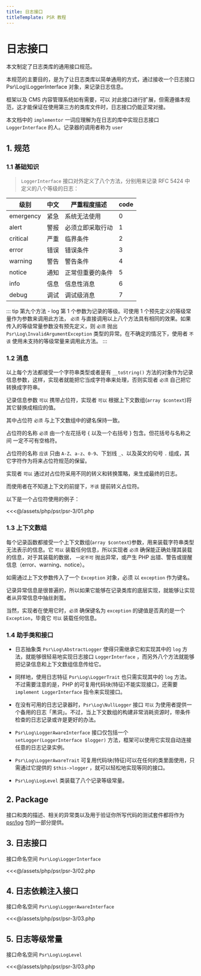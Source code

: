 ```yaml
---
title: 日志接口
titleTemplate: PSR 教程
---
```


# 日志接口

本文制定了日志类库的通用接口规范。

本规范的主要目的，是为了让日志类库以简单通用的方式，通过接收一个日志接口 Psr\Log\LoggerInterface 对象，来记录日志信息。

框架以及 CMS 内容管理系统如有需要，可以 对此接口进行扩展，但需遵循本规范，这才能保证在使用第三方的类库文件时，日志接口仍能正常对接。

本文档中的 `implementor` 一词应理解为在日志的库中实现日志接口 `LoggerInterface` 的人。记录器的调用者称为 `user`

## 1. 规范

### 1.1 基础知识

> `LoggerInterface` 接口对外定义了八个方法，分别用来记录 RFC 5424 中定义的八个等级的日志：

| 级别      | 中文 | 严重程度描述     | code |
| --------- | ---- | ---------------- | ---- |
| emergency | 紧急 | 系统无法使用     | 0    |
| alert     | 警报 | 必须立即采取行动 | 1    |
| critical  | 严重 | 临界条件         | 2    |
| error     | 错误 | 错误条件         | 3    |
| warning   | 警告 | 警告条件         | 4    |
| notice    | 通知 | 正常但重要的条件 | 5    |
| info      | 信息 | 信息性消息       | 6    |
| debug     | 调试 | 调试级消息       | 7    |

::: tip 第九个方法 - log
第 1 个参数为记录的等级。可使用 1 个预先定义的等级常量作为参数来调用此方法， `必须` 与直接调用以上八个方法具有相同的效果。如果传入的等级常量参数没有预先定义，则 `必须` 抛出 `Psr\Log\InvalidArgumentException` 类型的异常。在不确定的情况下，使用者 `不该` 使用未支持的等级常量来调用此方法。
:::

### 1.2 消息

以上每个方法都接受一个字符串类型或者是有 `__toString()` 方法的对象作为记录信息参数，这样，实现者就能把它当成字符串来处理，否则实现者 `必须` 自己把它转换成字符串。

记录信息参数 `可以` 携带占位符，实现者 `可以` 根据上下文数组(`array $context`)将其它替换成相应的值。

其中占位符 `必须` 与上下文数组中的键名保持一致。

占位符的名称 `必须` 由一个左花括号 { 以及一个右括号 } 包含。但花括号与名称之间 一定不可有空格符。

占位符的名称 `应该` 只由 `A-Z`、`a-z`、`0-9`、下划线 `_`、以及英文的句号 `.` 组成，其它字符作为将来占位符规范的保留。

实现者 `可以` 通过对占位符采用不同的转义和转换策略，来生成最终的日志。

而使用者在不知道上下文的前提下，`不该` 提前转义占位符。

以下是一个占位符使用的例子：

<<<@/assets/php/psr/psr-3/01.php

### 1.3 上下文数组

每个记录函数都接受一个上下文数组(`array $context`)参数，用来装载字符串类型无法表示的信息。它 `可以` 装载任何信息，所以实现者 `必须` 确保能正确处理其装载的信息，对于其装载的数据， `一定不可` 抛出异常，或产生 PHP 出错、警告或提醒信息（error、warning、notice）。

如需通过上下文参数传入了一个 `Exception` 对象，必须 以 `exception` 作为键名。

记录异常信息是很普遍的，所以如果它能够在记录类库的底层实现，就能够让实现者从异常信息中抽丝剥茧。

当然，实现者在使用它时，`必须` 确保键名为 `exception` 的键值是否真的是一个 `Exception`，毕竟它 `可以` 装载任何信息。

### 1.4 助手类和接口

-   日志抽象类 `Psr\Log\AbstractLogger` 使得只需继承它和实现其中的 `log` 方法，就能够很轻易地实现日志接口 `LoggerInterface` ，而另外八个方法就能够把记录信息和上下文数组信息传给它。

-   同样地，使用日志特征 `Psr\Log\LoggerTrait` 也只需实现其中的 `log` 方法。不过需要注意的是，PHP 的可复用代码块(特征)不能实现接口，还需要 `implement LoggerInterface` 指令来实现接口。

-   在没有可用的日志记录器时，`Psr\Log\NullLogger` 接口 `可以` 为使用者提供一个备用的日志「黑洞」。不过，当上下文数组的构建非常消耗资源时，带条件检查的日志记录或许是更好的办法。

-   `Psr\Log\LoggerAwareInterface` 接口仅包括一个 `setLogger(LoggerInterface $logger)` 方法，框架可以使用它实现自动连接任意的日志记录实例。

-   `Psr\Log\LoggerAwareTrait` 可复用代码块(特征)可以在任何的类里面使用，只需通过它提供的 `$this->logger` ，就可以轻松地实现等同的接口。

-   `Psr\Log\LogLevel` 类装载了八个记录等级常量。

## 2. Package

接口和类的描述、相关的异常类以及用于验证你所写代码的测试套件都将作为 [psr/log](https://packagist.org/packages/psr/log) 包的一部分提供。

## 3. 日志接口

接口命名空间 `Psr\Log\LoggerInterface`

<<<@/assets/php/psr/psr-3/02.php

## 4. 日志依赖注入接口

接口命名空间 `Psr\Log\LoggerAwareInterface`

<<<@/assets/php/psr/psr-3/03.php

## 5. 日志等级常量

接口命名空间 `Psr\Log\LogLevel`

<<<@/assets/php/psr/psr-3/03.php
